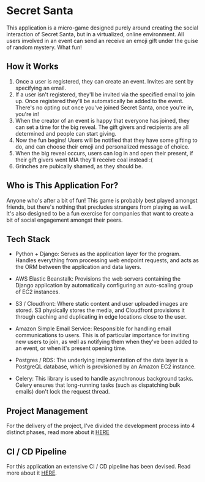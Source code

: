 # Secret Santa

This application is a micro-game designed purely around creating the social interaction of Secret Santa, but in a virtualized, online environment. All users involved in an event can send an receive an emoji gift under the guise of random mystery. What fun!

## How it Works
1. Once a user is registered, they can create an event. Invites are sent by specifying an email.
2. If a user isn't registered, they'll be invited via the specified email to join up. Once registered they'll be automatically be added to the event. There's no opting out once you've joined Secret Santa, once you're in, you're in!
3. When the creator of an event is happy that everyone has joined, they can set a time for the big reveal. The gift givers and recipients are all determined and people can start giving.
4. Now the fun begins! Users will be notified that they have some gifting to do, and can choose their emoji and personalized message of choice.
5. When the big reveal occurs, users can log in and open their present, if their gift givers went MIA they'll receive coal instead :(
6. Grinches are pubically shamed, as they should be.

## Who is This Application For?

Anyone who's after a bit of fun! This game is probably best played amongst friends, but there's nothing that precludes strangers from playing as well. It's also designed to be a fun exercise for companies that want to create a bit of social engagement amongst their peers. 

## Tech Stack

* Python + Django: Serves as the application layer for the program. Handles everything from processing web endpoint requests, and acts as the ORM between the application and data layers.

* AWS Elastic Beanstalk: Provisions the web servers containing the Django application by automatically configuring an auto-scaling group of EC2 instances. 

* S3 / Cloudfront: Where static content and user uploaded images are stored. S3 physically stores the media, and Cloudfront provisions it through caching and duplicating in edge locations close to the user.

* Amazon Simple Email Service: Responsible for handling email communications to users. This is of particular importance for inviting new users to join, as well as notifying them when they've been added to an event, or when it's present opening time.

* Postgres / RDS: The underlying implementation of the data layer is a PostgreQL database, which is provisioned by an Amazon EC2 instance.

* Celery: This library is used to handle asynchronous background tasks. Celery ensures that long-running tasks (such as dispatching bulk emails) don't lock the request thread.

## Project Management

For the delivery of the project, I've divided the development process into 4 distinct phases, read more about it [HERE](https://github.com/redbrickhut/secret_santa/wiki/Development-Roadmap)

## CI / CD Pipeline

For this application an extensive CI / CD pipeline has been devised. Read more about it [HERE](https://github.com/redbrickhut/secret_santa/wiki/CI---CD).


